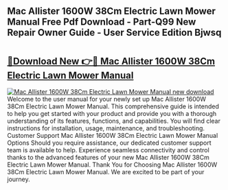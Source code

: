 ## Mac Allister 1600W 38Cm Electric Lawn Mower Manual Free Pdf Download - Part-Q99 New Repair Owner Guide - User Service Edition Bjwsq

# <h2><a href="http://cf24523.oget.top/?id=Mac+Allister+1600W+38Cm+Electric+Lawn+Mower+Manual">🔗Download New 👉🔴 Mac Allister 1600W 38Cm Electric Lawn Mower Manual</a></h2>

[![Mac Allister 1600W 38Cm Electric Lawn Mower Manual new download](https://i.imgur.com/5g1atiW.png)](http://cf24523.oget.top/?id=Mac+Allister+1600W+38Cm+Electric+Lawn+Mower+Manual)
Welcome to the user manual for your newly set up Mac Allister 1600W 38Cm Electric Lawn Mower Manual. This comprehensive guide is intended to help you get started with your product and provide you with a thorough understanding of its features, functions, and capabilities. You will find clear instructions for installation, usage, maintenance, and troubleshooting. Customer Support Mac Allister 1600W 38Cm Electric Lawn Mower Manual Options Should you require assistance, our dedicated customer support team is available to help. Experience seamless connectivity and control thanks to the advanced features of your new Mac Allister 1600W 38Cm Electric Lawn Mower Manual. Thank You for Choosing Mac Allister 1600W 38Cm Electric Lawn Mower Manual. We are excited to be part of your journey.
